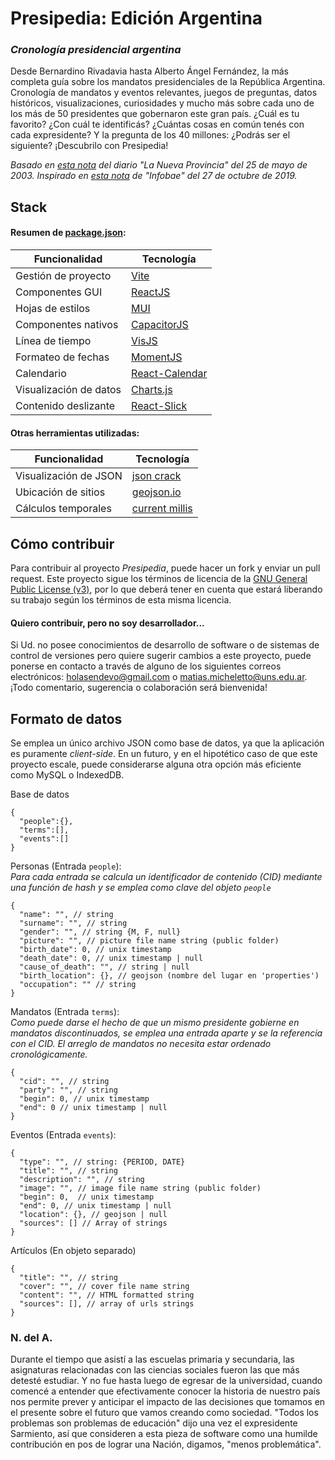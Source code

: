 # Presipedia: Edición Argentina

### *Cronología presidencial argentina*

Desde Bernardino Rivadavia hasta Alberto Ángel Fernández, la más completa guía sobre los mandatos presidenciales de la República Argentina. Cronología de mandatos y eventos relevantes, juegos de preguntas, datos históricos, visualizaciones, curiosidades y mucho más sobre cada uno de los más de 50 presidentes que gobernaron este gran país. ¿Cuál es tu favorito? ¿Con cuál te identificás? ¿Cuántas cosas en común tenés con cada expresidente? Y la pregunta de los 40 millones: ¿Podrás ser el siguiente? ¡Descubrilo con Presipedia!  

*Basado en [esta nota](https://www.lanueva.com/nota/2003-5-25-9-0-0-desde-rivadavia-todos-los-que-se-sentaron-en-el-sillon) del diario "La Nueva Provincia" del 25 de mayo de 2003.*
*Inspirado en [esta nota](https://www.infobae.com/politica/2019/10/27/curiosidades-estadisticas-y-datos-poco-conocidos-de-los-53-mandatarios-de-la-historia-argentina/) de "Infobae" del 27 de octubre de 2019.*  


## Stack

#### Resumen de [package.json](package.json):

| Funcionalidad | Tecnología |
|---|---|
| Gestión de proyecto | [Vite](https://vitejs.dev/) |
| Componentes GUI | [ReactJS](https://es.react.dev/) |
| Hojas de estilos | [MUI](https://mui.com/) |
| Componentes nativos | [CapacitorJS](https://capacitorjs.com/) |
| Línea de tiempo | [VisJS](https://visjs.github.io/vis-timeline/examples/timeline/) |
| Formateo de fechas | [MomentJS](https://momentjs.com/) |
| Calendario | [React-Calendar](https://www.npmjs.com/package/react-calendar) |
| Visualización de datos | [Charts.js](https://www.chartjs.org/) |
| Contenido deslizante | [React-Slick](https://react-slick.neostack.com/) |

#### Otras herramientas utilizadas:
| Funcionalidad | Tecnología |
|---|---|
| Visualización de JSON | [json crack](https://jsoncrack.com/editor) |
| Ubicación de sitios | [geojson.io](https://geojson.io/) |
| Cálculos temporales | [current millis](https://currentmillis.com/) |


## Cómo contribuir

Para contribuir al proyecto *Presipedia*, puede hacer un fork y enviar un pull request. Este proyecto sigue los términos de licencia de la [GNU General Public License (v3)](LICENSE), por lo que deberá tener en cuenta que estará liberando su trabajo según los términos de esta misma licencia. 

#### Quiero contribuir, pero no soy desarrollador...

Si Ud. no posee conocimientos de desarrollo de software o de sistemas de control de versiones pero quiere sugerir cambios a este proyecto, puede ponerse en contacto a través de alguno de los siguientes correos electrónicos: [holasendevo@gmail.com](mailto:holasendevo@gmail.com) o [matias.micheletto@uns.edu.ar](mailto:matias.micheletto@uns.edu.ar). ¡Todo comentario, sugerencia o colaboración será bienvenida!


## Formato de datos  
Se emplea un único archivo JSON como base de datos, ya que la aplicación es puramente *client-side*. En un futuro, y en el hipotético caso de que este proyecto escale, puede considerarse alguna otra opción más eficiente como MySQL o IndexedDB.  

Base de datos
```jsonc
{
  "people":{},
  "terms":[],
  "events":[]
}
```
Personas (Entrada ```people```):  
*Para cada entrada se calcula un identificador de contenido (CID) mediante una función de hash y se emplea como clave del objeto ```people```*
```jsonc
{
  "name": "", // string
  "surname": "", // string
  "gender": "", // string {M, F, null}
  "picture": "", // picture file name string (public folder)
  "birth_date": 0, // unix timestamp
  "death_date": 0, // unix timestamp | null
  "cause_of_death": "", // string | null
  "birth_location": {}, // geojson (nombre del lugar en 'properties')
  "occupation": "" // string
}
```
Mandatos (Entrada ```terms```):  
*Como puede darse el hecho de que un mismo presidente gobierne en mandatos discontinuados, se emplea una entrada aparte y se la referencia con el CID. El arreglo de mandatos no necesita estar ordenado cronológicamente.*
```jsonc
{
  "cid": "", // string
  "party": "", // string
  "begin": 0, // unix timestamp
  "end": 0 // unix timestamp | null
}
```
Eventos (Entrada ```events```):  
```jsonc
{
  "type": "", // string: {PERIOD, DATE}
  "title": "", // string
  "description": "", // string
  "image": "", // image file name string (public folder)
  "begin": 0,  // unix timestamp
  "end": 0, // unix timestamp | null
  "location": {}, // geojson | null
  "sources": [] // Array of strings
}
```
Artículos (En objeto separado)
```jsonc
{
  "title": "", // string
  "cover": "", // cover file name string
  "content": "", // HTML formatted string
  "sources": [], // array of urls strings
}
```

### N. del A.
Durante el tiempo que asistí a las escuelas primaria y secundaria, las asignaturas relacionadas con las ciencias sociales fueron las que más detesté estudiar. Y no fue hasta luego de egresar de la universidad, cuando comencé a entender que efectivamente conocer la historia de nuestro país nos permite prever y anticipar el impacto de las decisiones que tomamos en el presente sobre el futuro que vamos creando como sociedad. "Todos los problemas son problemas de educación" dijo una vez el expresidente Sarmiento, así que consideren a esta pieza de software como una humilde contribución en pos de lograr una Nación, digamos, "menos problemática". 